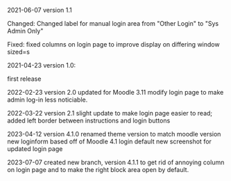 2021-06-07 version 1.1

Changed: 
	Changed label for manual login area from "Other Login" to "Sys Admin Only"
	
Fixed:
	fixed columns on login page to improve display on differing window sized=s

2021-04-23 version 1.0:

first release

2022-02-23 version 2.0 updated for Moodle 3.11 modify login page to make admin log-in less noticiable.

2022-03-22 version 2.1 slight update to make login page easier to read; added left border between instructions and login buttons

2023-04-12 version 4.1.0 renamed theme version to match moodle version new loginform based off of Moodle 4.1 login default new screenshot for updated login page

2023-07-07 created new branch, version 4.1.1 to get rid of annoying column on login page and to make the right block area open by default.
